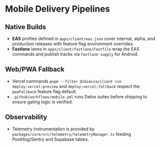 # Mobile Delivery Pipelines

## Native Builds

- **EAS** profiles defined in `apps/client/eas.json` cover internal, alpha, and
  production releases with feature flag environment overrides.
- **Fastlane** lanes in `apps/client/fastlane/Fastfile` wrap the EAS commands
  and publish tracks via `fastlane supply` for Android.

## Web/PWA Fallback

- Vercel commands `pnpm --filter @ibimina/client run deploy:vercel:preview` and
  `deploy:vercel:fallback` respect the `pwaFallback` feature flag default.
- `.github/workflows/mobile.yml` runs Detox suites before shipping to ensure
  gating logic is verified.

## Observability

- Telemetry instrumentation is provided by
  `packages/core/src/telemetry/telemetryManager.ts` feeding PostHog/Sentry and
  Supabase tables.
